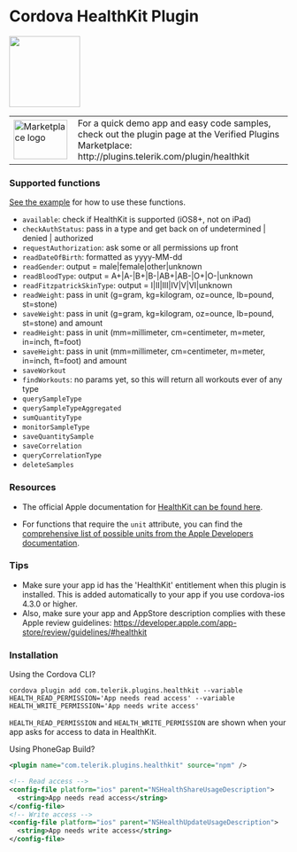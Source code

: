 # Cordova HealthKit Plugin

<img src="img/healthkit-hero_2x.png" width="128px" height="128px"/>
<table width="100%">
  <tr>
    <td width="100"><a href="http://plugins.telerik.com/plugin/healthkit"><img src="http://www.x-services.nl/github-images/telerik-verified-plugins-marketplace.png" width="97px" height="71px" alt="Marketplace logo"/></a></td>
    <td>For a quick demo app and easy code samples, check out the plugin page at the Verified Plugins Marketplace: http://plugins.telerik.com/plugin/healthkit</td>
  </tr>
</table>

### Supported functions

[See the example](demo/index.html) for how to use these functions.

* `available`: check if HealthKit is supported (iOS8+, not on iPad)
* `checkAuthStatus`: pass in a type and get back on of undetermined | denied | authorized
* `requestAuthorization`: ask some or all permissions up front
* `readDateOfBirth`: formatted as yyyy-MM-dd
* `readGender`: output = male|female|other|unknown
* `readBloodType`: output = A+|A-|B+|B-|AB+|AB-|O+|O-|unknown
* `readFitzpatrickSkinType`: output = I|II|III|IV|V|VI|unknown
* `readWeight`: pass in unit (g=gram, kg=kilogram, oz=ounce, lb=pound, st=stone)
* `saveWeight`: pass in unit (g=gram, kg=kilogram, oz=ounce, lb=pound, st=stone) and amount
* `readHeight`: pass in unit (mm=millimeter, cm=centimeter, m=meter, in=inch, ft=foot)
* `saveHeight`: pass in unit (mm=millimeter, cm=centimeter, m=meter, in=inch, ft=foot) and amount
* `saveWorkout`
* `findWorkouts`: no params yet, so this will return all workouts ever of any type
* `querySampleType`
* `querySampleTypeAggregated`
* `sumQuantityType`
* `monitorSampleType`
* `saveQuantitySample`
* `saveCorrelation`
* `queryCorrelationType`
* `deleteSamples`

### Resources

* The official Apple documentation for [HealthKit can be found here](https://developer.apple.com/library/ios/documentation/HealthKit/Reference/HealthKit_Framework/index.html#//apple_ref/doc/uid/TP40014707).

* For functions that require the `unit` attribute, you can find the [comprehensive list of possible units from the Apple Developers documentation](https://developer.apple.com/library/ios/documentation/HealthKit/Reference/HKUnit_Class/index.html#//apple_ref/doc/uid/TP40014727-CH1-SW2).

### Tips
* Make sure your app id has the 'HealthKit' entitlement when this plugin is installed. This is added automatically to your app if you use cordova-ios 4.3.0 or higher.
* Also, make sure your app and AppStore description complies with these Apple review guidelines: https://developer.apple.com/app-store/review/guidelines/#healthkit

### Installation

Using the Cordova CLI?

```
cordova plugin add com.telerik.plugins.healthkit --variable HEALTH_READ_PERMISSION='App needs read access' --variable HEALTH_WRITE_PERMISSION='App needs write access'
```
`HEALTH_READ_PERMISSION` and `HEALTH_WRITE_PERMISSION` are shown when your app asks for access to data in HealthKit.

Using PhoneGap Build?

```xml
<plugin name="com.telerik.plugins.healthkit" source="npm" />

<!-- Read access -->
<config-file platform="ios" parent="NSHealthShareUsageDescription">
  <string>App needs read access</string>
</config-file>
<!-- Write access -->
<config-file platform="ios" parent="NSHealthUpdateUsageDescription">
  <string>App needs write access</string>
</config-file>
```
